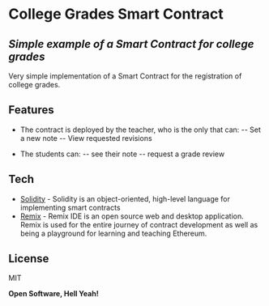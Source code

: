 # College Grades Smart Contract 
## _Simple example of a Smart Contract for college grades_

Very simple implementation of a Smart Contract for the registration of college grades.

## Features

- The contract is deployed by the teacher, who is the only that can:
-- Set a new note
-- View requested revisions

- The students can:
-- see their note
-- request a grade review


## Tech


- [Solidity](https://docs.soliditylang.org/en/v0.8.7/) - Solidity is an object-oriented, high-level language for implementing smart contracts
- [Remix](https://remix.ethereum.org/) - Remix IDE is an open source web and desktop application. Remix is used for the entire journey of contract development as well as being a playground for learning and teaching Ethereum.


## License

MIT

**Open Software, Hell Yeah!**